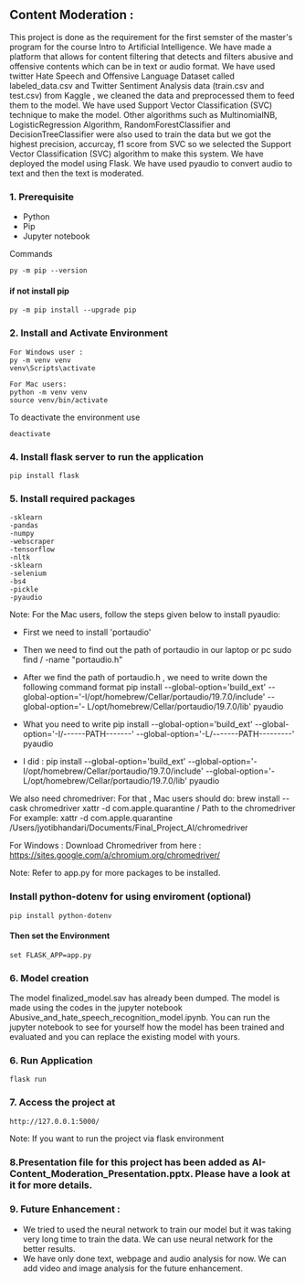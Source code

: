## Content Moderation : 

This project is done as the requirement for the first semster of the master's program for the course Intro to Artificial Intelligence. We have made  a platform  that allows for content filtering that detects and filters abusive and offensive contents which can be in text or audio format. We have used twitter Hate Speech and Offensive Language Dataset called labeled_data.csv and Twitter Sentiment Analysis data (train.csv and test.csv) from Kaggle , we cleaned the data and preprocessed them to feed them to the model. We have used Support Vector Classification (SVC) technique to make the model. Other algorithms such as MultinomialNB, LogisticRegression Algorithm, RandomForestClassifier and DecisionTreeClassifier were also used to train the data but we got the highest precision, accurcay, f1 score from SVC so we selected the Support Vector Classification (SVC) algorithm to make this system. We have deployed the model using Flask. We have used pyaudio to convert audio to text and then the text is moderated.

### 1. Prerequisite
- Python
- Pip
- Jupyter notebook

Commands

    py -m pip --version

#### if not install pip
    py -m pip install --upgrade pip

### 2. Install and Activate Environment
    For Windows user : 
    py -m venv venv
    venv\Scripts\activate

    For Mac users: 
    python -m venv venv
    source venv/bin/activate

To deactivate the environment use
    
    deactivate

### 4. Install flask server to run the application
    pip install flask

### 5. Install required packages
    -sklearn 
    -pandas 
    -numpy 
    -webscraper 
    -tensorflow 
    -nltk 
    -sklearn 
    -selenium 
    -bs4 
    -pickle
    -pyaudio

Note: For the Mac users, follow the steps given below to install pyaudio: 
* First we need to install 'portaudio'

* Then we need to find out the path of portaudio in our laptop or pc
 sudo find / -name "portaudio.h"

* After we find the path of portaudio.h , we need to write down the following command format
  pip install --global-option='build_ext' --global-option='-I/opt/homebrew/Cellar/portaudio/19.7.0/include' --global-option='-  L/opt/homebrew/Cellar/portaudio/19.7.0/lib' pyaudio

* What you need to write
pip install --global-option='build_ext' --global-option='-I/------PATH-------' --global-option='-L/-------PATH---------' pyaudio

* I did : pip install --global-option='build_ext' --global-option='-I/opt/homebrew/Cellar/portaudio/19.7.0/include' --global-option='-L/opt/homebrew/Cellar/portaudio/19.7.0/lib' pyaudio

We also need chromedriver:
For that , Mac users should do:
brew install --cask chromedriver
xattr -d com.apple.quarantine / Path to the chromedriver
For example:
xattr -d com.apple.quarantine /Users/jyotibhandari/Documents/Final_Project_AI/chromedriver

For Windows :
Download Chromedriver from  here : https://sites.google.com/a/chromium.org/chromedriver/

Note: Refer to app.py for more packages to be installed.

### Install python-dotenv for using enviroment (optional)
    pip install python-dotenv

#### Then set the Environment 
    set FLASK_APP=app.py

### 6. Model creation 
The model finalized_model.sav has already been dumped. The model is made using the codes in the jupyter notebook Abusive_and_hate_speech_recognition_model.ipynb. You can run the jupyter notebook to see for yourself how the model has been trained and evaluated and you can replace the existing model with yours. 

### 6. Run Application
    flask run

### 7. Access the project at
    http://127.0.0.1:5000/
    
Note: If you want to run the project via flask environment 
   
### 8.Presentation file for this project has been added as AI- Content_Moderation_Presentation.pptx. Please have a look at it for more details.

### 9. Future Enhancement :
* We tried to used the neural network to train our model but it was taking very long time to train the data. We can use neural network for the better results. 
* We have only done text, webpage and audio analysis for now. We can add video and image analysis for the future enhancement. 
    
    

   


